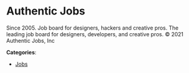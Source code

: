 # Authentic Jobs

Since 2005. Job board for designers, hackers and creative pros. The leading job board for designers, developers, and creative pros. © 2021 Authentic Jobs, Inc

**Categories**:

- [Jobs](https://github/apis-list/apis-list#jobs)



